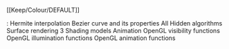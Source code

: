 [[Keep/Colour/DEFAULT]] 

: Hermite interpolation
Bezier curve and its properties
All Hidden algorithms
Surface rendering
3 Shading models
Animation 
OpenGL visibility functions
OpenGL illumination functions
OpenGL animation functions
